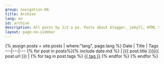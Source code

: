 ```yaml
---
group: navigation-06
title: Archive
lang: en
id: archive
description: All posts by 1/2 a px. Posts about blogger, jekyll, HTML Sass and other things web-related.
layout: page-no-sidebar
---
```

{% assign posts = site.posts | where:"lang", page.lang %}
Date | Title | Tags
---|---|---
{% for post in posts%}{% include date.md %} | [{{ post.title }}]({{ post.url }}) | {% for tag in post.tags %} <a href="{{ site.tag_dir}}/{{ tag }}" class="tag">{{ tag }}</a> {% endfor %}
{% endfor %}
